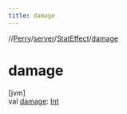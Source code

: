 ```yaml
---
title: damage
---
```

//[Perry](../../../index.html)/[server](../index.html)/[StatEffect](index.html)/[damage](damage.html)



# damage



[jvm]\
val [damage](damage.html): [Int](https://kotlinlang.org/api/latest/jvm/stdlib/kotlin/-int/index.html)




